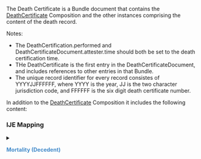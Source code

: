 The Death Certificate is a Bundle document that contains the <a href='StructureDefinition-vrdr-death-certificate.html'>DeathCertificate</a> Composition and the other instances comprising the content of the death record.

  Notes:
  * The DeathCertification.performed and DeathCertificateDocument.attester.time should both be set to the death certification time.
  * THe DeathCertificate is the first entry in the DeathCertificateDocument, and includes references to other entries in that Bundle.
  * The unique record identifier for every record consistes of YYYYJJFFFFFF, where YYYY is the year, JJ is the two character jurisdiction code, and FFFFFF is the six digit death certificate number.

In addition to  the <a href='StructureDefinition-vrdr-death-certificate.html'>DeathCertificate</a> Composition it includes the following content:
### IJE Mapping

<style>
 .context-menu {cursor: context-menu; color: #438bca;}
 .context-menu:hover {opacity: 0.5;}
</style>
<details>

<summary>

<strong class='context-menu'> Mortality (Decedent) </strong>

</summary>
<table class='grid'>
<thead>
  <tr>
    <th style='text-align: center'><strong>Use Case</strong></th>
    <th><strong>#</strong></th>
    <th><strong>Description</strong></th>
    <th><strong>IJE Name</strong></th>
    <th><strong>Field</strong></th>
    <th><strong>Type</strong></th>
    <th><strong>Value Set/Comments</strong></th>
  </tr>
</thead>
<tbody>
<tr>
  <td style='text-align: center'>Mortality</td>
  <td>3</td>
  <td>Certificate Number</td>
  <td>FILENO</td>
  <td>identifier.extension[certificateNumber].value</td>
  <td>string(6)</td>
  <td>-</td>
</tr>
<tr>
  <td style='text-align: center'>Mortality</td>
  <td>5</td>
  <td>Auxiliary State file number</td>
  <td>AUXNO</td>
  <td>identifier.extension[auxiliaryStateIdentifier1].value</td>
  <td>string(12)</td>
  <td>-</td>
</tr>
<tr>
  <td style='text-align: center'>Mortality</td>
  <td>121</td>
  <td>Auxiliary State file number</td>
  <td>AUXNO2</td>
  <td>identifier.extension[auxiliaryStateIdentifier2].value</td>
  <td>string(12)</td>
  <td>-</td>
</tr>
<tr>
  <td style='text-align: center'>Mortality</td>
  <td>NA</td>
  <td>Death Record Identifier</td>
  <td>*NO IJE MAPPING*</td>
  <td>identifier.value</td>
  <td>string(12)</td>
  <td>YYYYJJNNNNNN,  YYYY = death year JJ = jurisdiction  and NNNNNN = certificate number</td>
</tr>

</tbody>
</table>

</details>
<p></p>

